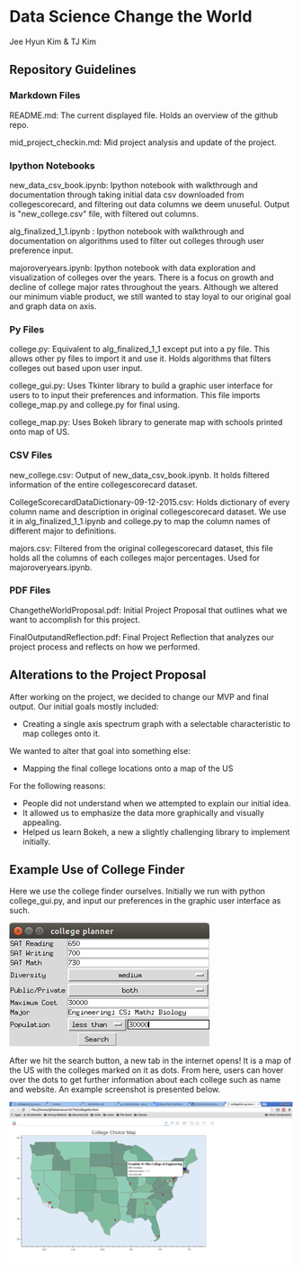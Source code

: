# Data Science Change the World

Jee Hyun Kim & TJ Kim

## Repository Guidelines

### Markdown Files

README.md: The current displayed file. Holds an overview of the github repo.

mid_project_checkin.md: Mid project analysis and update of the project.

### Ipython Notebooks

new_data_csv_book.ipynb: Ipython notebook with walkthrough and documentation through taking initial data csv downloaded from collegescorecard, and filtering out data columns we deem unuseful. Output is "new_college.csv" file, with filtered out columns.

alg_finalized_1_1.ipynb : Ipython notebook with walkthrough and documentation on algorithms used to filter out colleges through user preference input.

majoroveryears.ipynb: Ipython notebook with data exploration and visualization of colleges over the years. There is a focus on growth and decline of college major rates throughout the years. Although we altered our minimum viable product, we still wanted to stay loyal to our original goal and graph data on axis.

### Py Files

college.py: Equivalent to alg_finalized_1_1 except put into a py file. This allows other py files to import it and use it. Holds algorithms that filters colleges out based upon user input.

college_gui.py: Uses Tkinter library to build a graphic user interface for users to to input their preferences and information. This file imports college_map.py and college.py for final using.

college_map.py: Uses Bokeh library to generate map with schools printed onto map of US.

### CSV Files
new_college.csv: Output of new_data_csv_book.ipynb. It holds filtered information of the entire collegescorecard dataset.

CollegeScorecardDataDictionary-09-12-2015.csv: Holds dictionary of every column name and description in original collegescorecard dataset. We use it in alg_finalized_1_1.ipynb and college.py to map the column names of different major to definitions.

majors.csv: Filtered from the original collegescorecard dataset, this file holds all the columns of each colleges major percentages. Used for majoroveryears.ipynb.

### PDF Files

ChangetheWorldProposal.pdf: Initial Project Proposal that outlines what we want to accomplish for this project.

FinalOutputandReflection.pdf: Final Project Reflection that analyzes our project process and reflects on how we performed.

## Alterations to the Project Proposal

After working on the project, we decided to change our MVP and final output. Our initial goals mostly included:

- Creating a single axis spectrum graph with a selectable characteristic to map colleges onto it.

We wanted to alter that goal into something else:

- Mapping the final college locations onto a map of the US

For the following reasons:

- People did not understand when we attempted to explain our initial idea.
- It allowed us to emphasize the data more graphically and visually appealing.
- Helped us learn Bokeh, a new a slightly challenging library to implement initially.

## Example Use of College Finder

Here we use the college finder ourselves. Initially we run with python college_gui.py, and input our preferences in the graphic user interface as such.

![an image alt text](image/gui_demo.png "Sample Gui Input")

After we hit the search button, a new tab in the internet opens! It is a map of the US with the colleges marked on it as dots. From here, users can hover over the dots to get further information about each college such as name and website. An example screenshot is presented below.

![an image alt text](image/map_demo.png "Sample Map Output")
